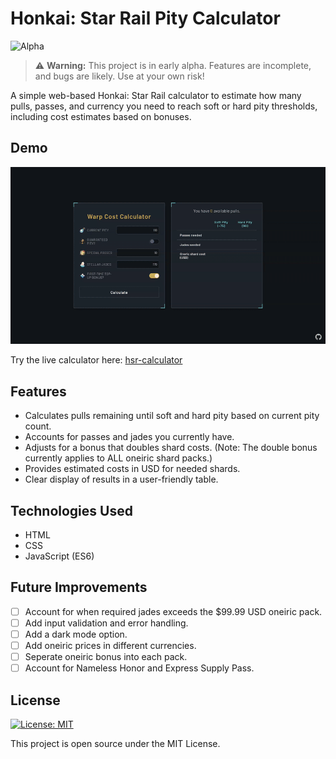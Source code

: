 # Honkai: Star Rail Pity Calculator

![Alpha](https://img.shields.io/badge/status-alpha-orange)

> ⚠️ **Warning:** This project is in early alpha. Features are incomplete, and bugs are likely. Use at your own risk!

A simple web-based Honkai: Star Rail calculator to estimate how many pulls, passes, and currency you need to reach soft or hard pity thresholds, including cost estimates based on bonuses.

## Demo

![Demo Gif](img/demo.gif)

Try the live calculator here: [hsr-calculator](https://kitbur.github.io/hsr-calculator/)

## Features

- Calculates pulls remaining until soft and hard pity based on current pity count.
- Accounts for passes and jades you currently have.
- Adjusts for a bonus that doubles shard costs. (Note: The double bonus currently applies to ALL oneiric shard packs.)
- Provides estimated costs in USD for needed shards.
- Clear display of results in a user-friendly table.

## Technologies Used

- HTML
- CSS
- JavaScript (ES6)

## Future Improvements

- [ ] Account for when required jades exceeds the $99.99 USD oneiric pack.
- [ ] Add input validation and error handling.
- [ ] Add a dark mode option.
- [ ] Add oneiric prices in different currencies.
- [ ] Seperate oneiric bonus into each pack.
- [ ] Account for Nameless Honor and Express Supply Pass.

## License

[![License: MIT](https://img.shields.io/badge/License-MIT-yellow.svg)](https://opensource.org/licenses/MIT)

This project is open source under the MIT License.
